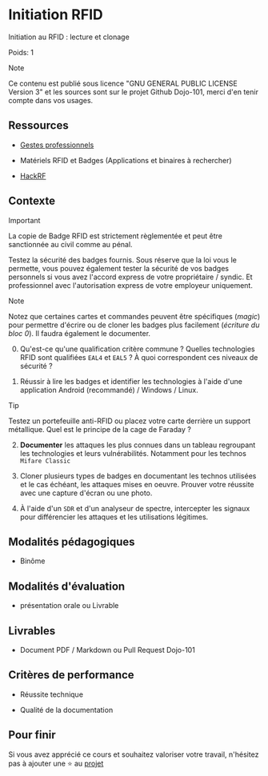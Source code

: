 # Initiation RFID

Initiation au RFID : lecture et clonage

Poids: 1

> [!NOTE]
> Ce contenu est publié sous licence "GNU GENERAL PUBLIC LICENSE Version 3" et les sources sont sur le projet Github Dojo-101, merci d'en tenir compte dans vos usages.

## Ressources

* [Gestes professionnels](https://github.com/Aif4thah/Dojo-101)

* Matériels RFID et Badges (Applications et binaires à rechercher)

* [HackRF](https://greatscottgadgets.com/hackrf/one/)

## Contexte

> [!IMPORTANT]
> La copie de Badge RFID est strictement règlementée et peut être sanctionnée au civil comme au pénal.

Testez la sécurité des badges fournis. Sous réserve que la loi vous le permette, vous pouvez également tester la sécurité de vos badges personnels si vous avez l'accord express de votre propriétaire / syndic. Et professionnel avec l'autorisation express de votre employeur uniquement.

> [!NOTE]
> Notez que certaines cartes et commandes peuvent être spécifiques (*magic*) pour permettre d'écrire ou de cloner les badges plus facilement (*écriture du bloc 0*). Il faudra également le documenter. 

0. Qu'est-ce qu'une qualification critère commune ? Quelles technologies RFID sont qualifiées `EAL4` et `EAL5` ? À quoi correspondent ces niveaux de sécurité ?

1. Réussir à lire les badges et identifier les technologies à l'aide d'une application Android (recommandé) / Windows / Linux.

> [!TIP]
> Testez un portefeuille anti-RFID ou placez votre carte derrière un support métallique. Quel est le principe de la cage de Faraday ?

2. **Documenter** les attaques les plus connues dans un tableau regroupant les technologies et leurs vulnérabilités. Notamment pour les technos `Mifare Classic`

3. Cloner plusieurs types de badges en documentant les technos utilisées et le cas échéant, les attaques mises en oeuvre. Prouver votre réussite avec une capture d'écran ou une photo.

4. À l'aide d'un `SDR` et d'un analyseur de spectre, intercepter les signaux pour différencier les attaques et les utilisations légitimes.

## Modalités pédagogiques

* Binôme

## Modalités d'évaluation

* présentation orale ou Livrable

## Livrables

* Document PDF / Markdown ou Pull Request Dojo-101

## Critères de performance

* Réussite technique

* Qualité de la documentation

## Pour finir

Si vous avez apprécié ce cours et souhaitez valoriser votre travail, n'hésitez pas à ajouter une ⭐ au [projet](https://github.com/Aif4thah/Dojo-101)